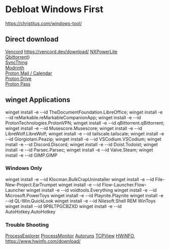 # Debloat Windows First
https://christitus.com/windows-tool/
## Direct download
[Vencord](https://github.com/Vencord/Installer/releases/latest/download/VencordInstaller.MacOs.zip) https://vencord.dev/download/
[NXPowerLite](https://redirect.neuxpower.com/latest/desktop-mac/setup) \
[Qbittorrent](https://www.qbittorrent.org/download)) \
[SyncThing](https://syncthing.net/downloads/) \
[Modrinth](https://modrinth.com/app) \
[Proton Mail / Calendar](https://proton.me/mail/download) \
[Proton Drive](https://proton.me/drive/download) \
[Proton Pass](https://proton.me/pass/download) 

## winget Applications
winget install -e --id TheDocumentFoundation.LibreOffice;
winget install -e --id reMarkable.reMarkableCompanionApp;
winget install -e --id ProtonTechnologies.ProtonVPN;
winget install -e --id qBittorrent.qBittorrent;
winget install -e --id Musescore.Musescore;
winget install -e --id LibreWolf.LibreWolf;
winget install -e --id tailscale.tailscale;
winget install -e --id Giorgiotani.Peazip;
winget install -e --id VSCodium.VSCodium;
winget install -e --id Discord.Discord;
winget install -e --id Doist.Todoist;
winget install -e --id Parsec.Parsec;
winget install -e --id Valve.Steam;
winget install -e --id GIMP.GIMP

### Windows Only
winget install -e --id Klocman.BulkCrapUninstaller
winget install -e --id File-New-Project.EarTrumpet
winget install -e --id Flow-Launcher.Flow-Launcher
winget install -e --id voidtools.Everything
winget install -e --id Microsoft.PowerToys
winget install -e --id Playnite.Playnite
winget install -e --id QL-Win.QuickLook
winget install -e --id Nilesoft.Shell
REM WinToys
winget install --id 9P8LTPGCBZXD
winget install -e --id AutoHotkey.AutoHotkey




### Trouble Shooting
[ProcessExplorer](https://live.sysinternals.com/procexp.exe)
[ProcessMonitor](https://live.sysinternals.com/Procmon.exe)
[Autoruns](https://live.sysinternals.com/autoruns.exe)
[TCPView](https://live.sysinternals.com/Tcpview.exe) 
[HWiNFO](https://www.hwinfo.com/files/hwi_806.zip), https://www.hwinfo.com/download/

